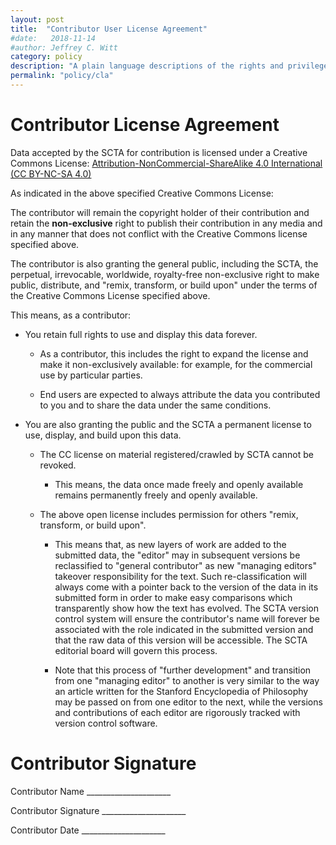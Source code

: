 ```yaml
---
layout: post
title:  "Contributor User License Agreement"
#date:   2018-11-14
#author: Jeffrey C. Witt
category: policy
description: "A plain language descriptions of the rights and privileges of SCTA contributors"
permalink: "policy/cla"
---
```


# Contributor License Agreement

Data accepted by the SCTA for contribution
is licensed under a Creative Commons License: [Attribution-NonCommercial-ShareAlike 4.0 International (CC BY-NC-SA 4.0)](http://creativecommons.org/licenses/by-nc-sa/4.0/)

As indicated in the above specified Creative Commons License: 

The contributor will remain the copyright holder of their contribution and retain the **non-exclusive** right to publish their contribution in any media and in any manner that does not conflict with the Creative Commons license specified above. 

The contributor is also granting the general public, including the SCTA, the perpetual, irrevocable, worldwide, royalty-free non-exclusive right to make public, distribute, and "remix, transform, or build upon" under the terms of the Creative Commons License specified above.

This means, as a contributor:

* You retain full rights to use and display this data forever.

  * As a contributor, this includes the right to expand the license and make it non-exclusively available: for example, for the commercial use by particular parties.

  * End users are expected to always attribute the data you contributed to you and to share the data under the same conditions.

* You are also granting the public and the SCTA a permanent license to use, display, and build upon this data.

  * The CC license on material registered/crawled by SCTA cannot be revoked.

    * This means, the data once made freely and openly available remains permanently freely and openly available.

  * The above open license includes permission for others "remix, transform, or build upon".

    * This means that, as new layers of work are added to the submitted data, the "editor" may in subsequent versions be reclassified to "general contributor" as new "managing editors" takeover responsibility for the text. Such re-classification will always come with a pointer back to the version of the data in its submitted form in order to make easy comparisons which transparently show how the text has evolved. The SCTA version control system will ensure the contributor's name will forever be associated with the role indicated in the submitted version and that the raw data of this version will be accessible. The SCTA editorial board will govern this process.

    * Note that this process of "further development" and transition from one "managing editor" to another is very similar to the way an article written for the Stanford Encyclopedia of Philosophy may be passed on from one editor to the next, while the versions and contributions of each editor are rigorously tracked with version control software. 

# Contributor Signature

Contributor Name _____________________

Contributor Signature _____________________

Contributor Date _____________________